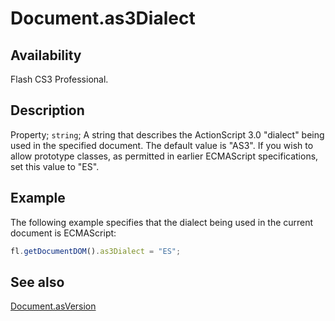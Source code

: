 # Document.as3Dialect

## Availability

Flash CS3 Professional.

## Description

Property; `string`; A string that describes the ActionScript 3.0 "dialect" being used in the specified document. The default value is "AS3". If you wish to allow prototype classes, as permitted in earlier ECMAScript specifications, set this value to "ES".

## Example

The following example specifies that the dialect being used in the current document is ECMAScript:

```javascript
fl.getDocumentDOM().as3Dialect = "ES";
```

## See also

[Document.asVersion](../Document_object/Document21.md)
